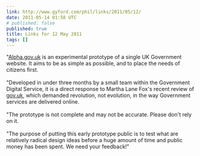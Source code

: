 ```yaml
---
link: http://www.gyford.com/phil/links/2011/05/12/
date: 2011-05-14 01:58 UTC
# published: false
published: true
title: Links for 12 May 2011
tags: []
---
```


"<a href="http://Alpha.gov.uk">Alpha.gov.uk</a> is an experimental prototype of a single UK Government website. It aims to be as simple as possible, and to place the needs of citizens first.<br><br>"Developed in under three months by a small team within the Government Digital Service, it is a direct response to Martha Lane Fox's recent review of <a href="http://gov.uk">gov.uk</a>, which demanded revolution, not evolution, in the way Government services are delivered online.<br><br>"The prototype is not complete and may not be accurate. Please don't rely on it.<br><br>"The purpose of putting this early prototype public is to test what are relatively radical design ideas before a huge amount of time and public money has been spent. We need your feedback!"
